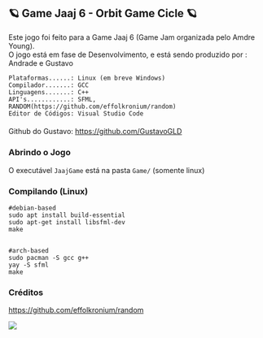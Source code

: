 ##
🪐 Game Jaaj 6 - Orbit Game Cicle 🪐
-------
Este jogo foi feito para a Game Jaaj 6 (Game Jam organizada pelo Amdre Young).
<br/>
O jogo está em fase de Desenvolvimento, e está sendo produzido por : Andrade e Gustavo
<br/>
```
Plataformas......: Linux (em breve Windows)
Compilador.......: GCC
Linguagens.......: C++
API's............: SFML, RANDOM(https://github.com/effolkronium/random)
Editor de Códigos: Visual Studio Code
```
####
Github do Gustavo: https://github.com/GustavoGLD

### Abrindo o Jogo ###
O executável `JaajGame` está na pasta `Game/` (somente linux)

### Compilando (Linux) ###

```shell
#debian-based
sudo apt install build-essential
sudo apt-get install libsfml-dev
make


#arch-based
sudo pacman -S gcc g++
yay -S sfml
make

```

### Créditos ###

https://github.com/effolkronium/random

![](https://user-images.githubusercontent.com/72351688/127724229-54831d62-5042-466f-867f-c6721d8c862d.png)
